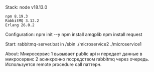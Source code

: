 Stack:
    node v18.13.0
    
    npm 8.19.3
    RabbitMQ 3.12.2
    Erlang 26.0.2

Configuration: 
    npm init --y
    npm install amqplib
    npm install request

Start:
    rabbitmq-server.bat in /sbin
    ./microservice2
    ./microservice1

About:
    Микросервис 1 вызывает public api и передает данные в микросервис 2 асинхронно посредством rabbitmq через очередь. Используется remote procedure call паттерн.
